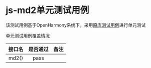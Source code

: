 # js-md2单元测试用例

该测试用例基于OpenHarmony系统下，采用[原库测试用例](https://github.com/emn178/js-md2/tree/master/tests)进行单元测试

单元测试用例覆盖情况

|   接口名    |是否通过	|备注|
|:--------:|:---:|:---:|
| md2() |pass||